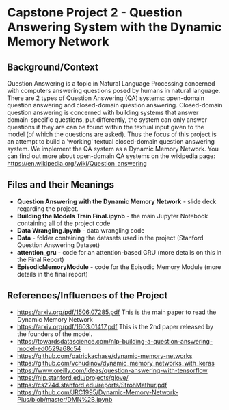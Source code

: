 # Capstone Project 2 - Question Answering System with the Dynamic Memory Network

## Background/Context
Question Answering is a topic in Natural Language Processing concerned with computers answering questions posed by humans in natural language.
There are 2 types of Question Answering (QA) systems: open-domain question answering and closed-domain question answering. Closed-domain question answering is concerned
with building systems that answer domain-specific questions, put differently, the system can only answer questions if they are can be found within the textual input
given to the model (of which the questions are asked). Thus the focus of this project is an attempt to build a 'working' textual closed-domain question answering system.
We implement the QA system as a Dynamic Memory Network. You can find out more about open-domain QA systems on the wikipedia page:
https://en.wikipedia.org/wiki/Question_answering 

## Files and their Meanings
- **Question Answering with the Dynamic Memory Network** - slide deck regarding the project.
- **Building the Models Train Final.ipynb** - the main Jupyter Notebook containing all of the project code
- **Data Wrangling.ipynb** - data wrangling code
- **Data** - folder containing the datasets used in the project (Stanford Question Answering Dataset)
- **attention_gru** - code for an attention-based GRU (more details on this in the Final Report)
- **EpisodicMemoryModule** - code for the Episodic Memory Module (more details in the final report)


## References/Influences of the Project

- https://arxiv.org/pdf/1506.07285.pdf This is the main paper to read the Dynamic Memory Network
- https://arxiv.org/pdf/1603.01417.pdf This is the 2nd paper released by the founders of the model.
- https://towardsdatascience.com/nlp-building-a-question-answering-model-ed0529a68c54 
- https://github.com/patrickachase/dynamic-memory-networks 
- https://github.com/vchudinov/dynamic_memory_networks_with_keras
- https://www.oreilly.com/ideas/question-answering-with-tensorflow
- https://nlp.stanford.edu/projects/glove/
- https://cs224d.stanford.edu/reports/StrohMathur.pdf
- https://github.com/JRC1995/Dynamic-Memory-Network-Plus/blob/master/DMN%2B.ipynb
